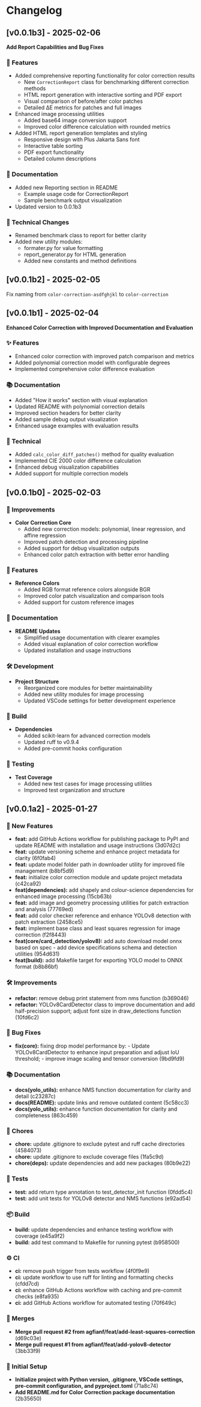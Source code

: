 # Changelog

## [v0.0.1b3] - 2025-02-06
**Add Report Capabilities and Bug Fixes**

### 🚀 Features
- Added comprehensive reporting functionality for color correction results
  - New `CorrectionReport` class for benchmarking different correction methods
  - HTML report generation with interactive sorting and PDF export
  - Visual comparison of before/after color patches
  - Detailed ΔE metrics for patches and full images
- Enhanced image processing utilities
  - Added base64 image conversion support
  - Improved color difference calculation with rounded metrics
- Added HTML report generation templates and styling
  - Responsive design with Plus Jakarta Sans font
  - Interactive table sorting
  - PDF export functionality
  - Detailed column descriptions

### 📝 Documentation
- Added new Reporting section in README
  - Example usage code for CorrectionReport
  - Sample benchmark output visualization
- Updated version to 0.0.1b3

### 🔧 Technical Changes
- Renamed benchmark class to report for better clarity
- Added new utility modules:
  - formater.py for value formatting
  - report_generator.py for HTML generation
  - Added new constants and method definitions

## [v0.0.1b2] - 2025-02-05
Fix naming from `color-correction-asdfghjkl` to `color-correction`


## [v0.0.1b1] - 2025-02-04
**Enhanced Color Correction with Improved Documentation and Evaluation**

### ✨ Features
- Enhanced color correction with improved patch comparison and metrics
- Added polynomial correction model with configurable degrees
- Implemented comprehensive color difference evaluation

### 📚 Documentation
- Added "How it works" section with visual explanation
- Updated README with polynomial correction details
- Improved section headers for better clarity
- Added sample debug output visualization
- Enhanced usage examples with evaluation results

### 🔧 Technical
- Added `calc_color_diff_patches()` method for quality evaluation
- Implemented CIE 2000 color difference calculation
- Enhanced debug visualization capabilities
- Added support for multiple correction models


## [v0.0.1b0] - 2025-02-03

### 🔧 Improvements
- **Color Correction Core**
  - Added new correction models: polynomial, linear regression, and affine regression
  - Improved patch detection and processing pipeline
  - Added support for debug visualization outputs
  - Enhanced color patch extraction with better error handling

### 🎨 Features
- **Reference Colors**
  - Added RGB format reference colors alongside BGR
  - Improved color patch visualization and comparison tools
  - Added support for custom reference images

### 📝 Documentation
- **README Updates**
  - Simplified usage documentation with clearer examples
  - Added visual explanation of color correction workflow
  - Updated installation and usage instructions

### 🛠️ Development
- **Project Structure**
  - Reorganized core modules for better maintainability
  - Added new utility modules for image processing
  - Updated VSCode settings for better development experience

### 🔨 Build
- **Dependencies**
  - Added scikit-learn for advanced correction models
  - Updated ruff to v0.9.4
  - Added pre-commit hooks configuration

### 🧪 Testing
- **Test Coverage**
  - Added new test cases for image processing utilities
  - Improved test organization and structure



## [v0.0.1a2] - 2025-01-27

### 🚀 New Features
- **feat:** add GitHub Actions workflow for publishing package to PyPI and update README with installation and usage instructions (3d07d2c)
- **feat:** update versioning scheme and enhance project metadata for clarity (6f0fab4)
- **feat:** update model folder path in downloader utility for improved file management (b8bf5d9)
- **feat:** initialize color correction module and update project metadata (c42ca92)
- **feat(dependencies):** add shapely and colour-science dependencies for enhanced image processing (15cb63b)
- **feat:** add image and geometry processing utilities for patch extraction and analysis (77769ed)
- **feat:** add color checker reference and enhance YOLOv8 detection with patch extraction (2458ce5)
- **feat:** implement base class and least squares regression for image correction (f2f8443)
- **feat(core/card_detection/yolov8):** add auto download model onnx based on spec - add device specifications schema and detection utilities (954d631)
- **feat(build):** add Makefile target for exporting YOLO model to ONNX format (b8b86bf)

### 🛠️ Improvements
- **refactor:** remove debug print statement from nms function (b369046)
- **refactor:** YOLOv8CardDetector class to improve documentation and add half-precision support; adjust font size in draw_detections function (10fd6c2)

### 🐛 Bug Fixes
- **fix(core):** fixing drop model performance by: - Update YOLOv8CardDetector to enhance input preparation and adjust IoU threshold; - improve image scaling and tensor conversion (9bd9fd9)

### 📚 Documentation
- **docs(yolo_utils):** enhance NMS function documentation for clarity and detail (c23287c)
- **docs(README):** update links and remove outdated content (5c58cc3)
- **docs(yolo_utils):** enhance function documentation for clarity and completeness (863c459)

### 🧹 Chores
- **chore:** update .gitignore to exclude pytest and ruff cache directories (4584073)
- **chore:** update .gitignore to exclude coverage files (1fa5c9d)
- **chore(deps):** update dependencies and add new packages (80b9e22)

### 🧪 Tests
- **test:** add return type annotation to test_detector_init function (0fdd5c4)
- **test:** add unit tests for YOLOv8 detector and NMS functions (e92ad54)

### 📦 Build
- **build:** update dependencies and enhance testing workflow with coverage (e45a9f2)
- **build:** add test command to Makefile for running pytest (b958500)

### ⚙️ CI
- **ci:** remove push trigger from tests workflow (4f0f9e9)
- **ci:** update workflow to use ruff for linting and formatting checks (cfdd7cd)
- **ci:** enhance GitHub Actions workflow with caching and pre-commit checks (e8fa935)
- **ci:** add GitHub Actions workflow for automated testing (70f649c)

### 🔄 Merges
- **Merge pull request #2 from agfianf/feat/add-least-squares-correction** (d69c03e)
- **Merge pull request #1 from agfianf/feat/add-yolov8-detector** (3bb33f9)

### 📝 Initial Setup
- **Initialize project with Python version, .gitignore, VSCode settings, pre-commit configuration, and pyproject.toml** (71a8c74)
- **Add README.md for Color Correction package documentation** (2b35650)
